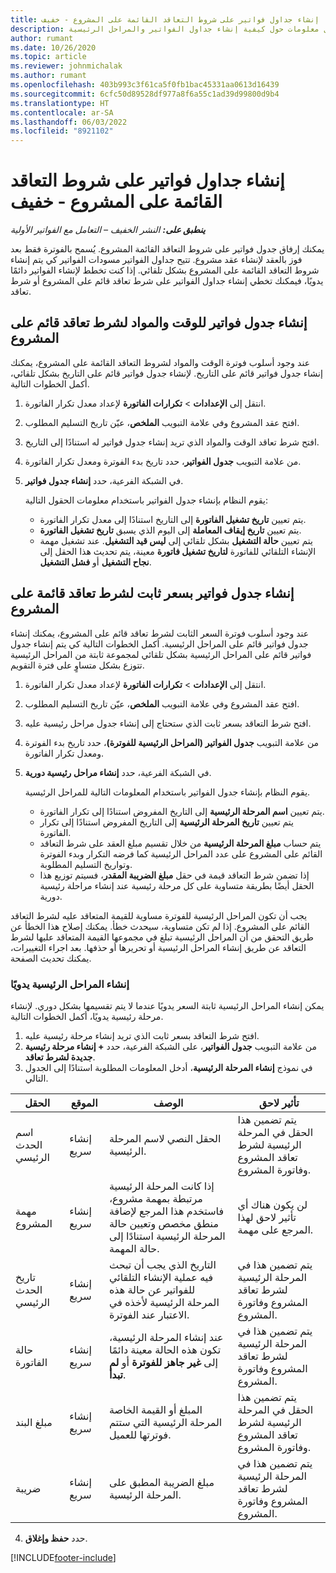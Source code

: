 ```yaml
---
title: إنشاء جداول فواتير على شروط التعاقد القائمة على المشروع - خفيف
description: يوفر هذا المقال معلومات حول كيفية إنشاء جداول الفواتير والمراحل الرئيسية.
author: rumant
ms.date: 10/26/2020
ms.topic: article
ms.reviewer: johnmichalak
ms.author: rumant
ms.openlocfilehash: 403b993c3f61ca5f0fb1bac45331aa0613d16439
ms.sourcegitcommit: 6cfc50d89528df977a8f6a55c1ad39d99800d9b4
ms.translationtype: HT
ms.contentlocale: ar-SA
ms.lasthandoff: 06/03/2022
ms.locfileid: "8921102"
---
```

# <a name="create-invoice-schedules-on-a-project-based-contract-line---lite"></a>إنشاء جداول فواتير على شروط التعاقد القائمة على المشروع - خفيف

_**ينطبق على:** النشر الخفيف – التعامل مع الفواتير الأولية_

يمكنك إرفاق جدول فواتير على شروط التعاقد القائمة المشروع. يُسمح بالفوترة فقط بعد فوز بالعقد لإنشاء عقد مشروع. تتيح جداول الفواتير مسودات الفواتير كي يتم إنشاء شروط التعاقد القائمة على المشروع بشكل تلقائي. إذا كنت تخطط لإنشاء الفواتير دائمًا يدويًا، فيمكنك تخطي إنشاء جداول الفواتير على شرط تعاقد قائم على المشروع أو شرط تعاقد.

## <a name="create-a-time-and-material-invoice-schedule-for-a-project-based-contract-line"></a>إنشاء جدول فواتير للوقت والمواد لشرط تعاقد قائم على المشروع

عند وجود أسلوب فوترة الوقت والمواد لشروط التعاقد القائمة على المشروع، يمكنك إنشاء جدول فواتير قائم على التاريخ. لإنشاء جدول فواتير قائم على التاريخ بشكل تلقائي، أكمل الخطوات التالية.

1. انتقل إلى **الإعدادات** > **تكرارات الفاتورة‬** لإعداد معدل تكرار الفاتورة.
2. افتح عقد المشروع وفي علامة التبويب **الملخص**، عيّن تاريخ التسليم المطلوب.
3. افتح شرط تعاقد الوقت والمواد الذي تريد إنشاء جدول فواتير له استنادًا إلى التاريخ. 
4. من علامة التبويب **جدول الفواتير**، حدد تاريخ بدء الفوترة ومعدل تكرار الفاتورة. 
5. في الشبكة الفرعية، حدد **إنشاء جدول فواتير**.

    يقوم النظام بإنشاء جدول الفواتير باستخدام معلومات الحقول التالية:

    - يتم تعيين **تاريخ تشغيل الفاتورة** إلى التاريخ استنادًا إلى معدل تكرار الفاتورة.
    - يتم تعيين **تاريخ إيقاف المعاملة** إلى اليوم الذي يسبق **تاريخ تشغيل الفاتورة**.
    - يتم تعيين **حالة التشغيل** بشكل تلقائي إلى **ليس قيد التشغيل**. عند تشغيل مهمة الإنشاء التلقائي للفاتورة **لتاريخ تشغيل فاتورة** معينة، يتم تحديث هذا الحقل إلى **نجاح التشغيل** أو **فشل التشغيل**.

## <a name="create-a-fixed-price-invoice-schedule-for-a-project-based-contract-line"></a>إنشاء جدول فواتير بسعر ثابت لشرط تعاقد قائمة على المشروع

عند وجود أسلوب فوترة السعر الثابت لشرط تعاقد قائم على المشروع، يمكنك إنشاء جدول فواتير قائم على المراحل الرئيسية. أكمل الخطوات التالية كي يتم إنشاء جدول فواتير قائم على المراحل الرئيسية بشكل تلقائي لمجموعة ثابتة من المراحل الرئيسية تتوزع بشكل متساوٍ على فترة التقويم.

1. انتقل إلى **الإعدادات** > **تكرارات الفاتورة‬** لإعداد معدل تكرار الفاتورة.
2. افتح عقد المشروع وفي علامة التبويب **الملخص**، عيّن تاريخ التسليم المطلوب.
3. افتح شرط التعاقد بسعر ثابت الذي ستحتاج إلى إنشاء جدول مراحل رئيسية عليه. 
4. من علامة التبويب **جدول الفواتير (المراحل الرئيسية للفوترة‬)**، حدد تاريخ بدء الفوترة ومعدل تكرار الفاتورة. 
5. في الشبكة الفرعية، حدد **إنشاء مراحل رئيسية دورية‬**.

    يقوم النظام بإنشاء جدول الفواتير باستخدام المعلومات التالية للمراحل الرئيسية.

    - يتم تعيين **اسم المرحلة الرئيسية** إلى التاريخ المفروض استنادًا إلى تكرار الفاتورة.
    - يتم تعيين **تاريخ المرحلة الرئيسية** إلى التاريخ المفروض استنادًا إلى تكرار الفاتورة.
    - يتم حساب **مبلغ المرحلة الرئيسية** من خلال تقسيم مبلغ العقد على شرط التعاقد القائم على المشروع على عدد المراحل الرئيسية كما فرضه التكرار وبدء الفوترة وتواريخ التسليم المطلوبة.
    - إذا تضمن شرط التعاقد قيمة في حقل **مبلغ الضريبة المقدر**، فسيتم توزيع هذا الحقل أيضًا بطريقة متساوية على كل مرحلة رئيسية عند إنشاء مراحلة رئيسية دورية.

يجب أن تكون المراحل الرئيسية للفوترة مساوية للقيمة المتعاقد عليه لشرط التعاقد القائم على المشروع. إذا لم تكن متساوية، سيحدث خطأ. يمكنك إصلاح هذا الخطأ عن طريق التحقق من أن المراحل الرئيسية تبلغ في مجموعها القيمة المتعاقد عليها لشرط التعاقد عن طريق إنشاء المراحل الرئيسية أو تحريرها أو حذفها. بعد اجراء التغييرات، يمكنك تحديث الصفحة.

### <a name="manually-create-milestones"></a>إنشاء المراحل الرئيسية يدويًا

يمكن إنشاء المراحل الرئيسية ثابتة السعر يدويًا عندما لا يتم تقسيمها بشكل دوري. لإنشاء مرحلة رئيسية يدويًا، أكمل الخطوات التالية.

1. افتح شرط التعاقد بسعر ثابت الذي تريد إنشاء مرحلة رئيسية عليه. 
2. من علامة التبويب **جدول الفواتير**، على الشبكة الفرعية، حدد **+ إنشاء مرحلة رئيسية جديدة لشرط تعاقد**.
3. في نموذج **إنشاء المرحلة الرئيسية**، أدخل المعلومات المطلوبة استنادًا إلى الجدول التالي. 

| الحقل | الموقع | ‏‏الوصف | تأثير لاحق |
| --- | --- | --- | --- |
| اسم الحدث الرئيسي | إنشاء سريع | الحقل النصي لاسم المرحلة الرئيسية. | يتم تضمين هذا الحقل في المرحلة الرئيسية لشرط تعاقد المشروع وفاتورة المشروع. |
| مهمة المشروع | إنشاء سريع | إذا كانت المرحلة الرئيسية مرتبطة بمهمة مشروع، فاستخدم هذا المرجع لإضافة منطق مخصص وتعيين حالة المرحلة الرئيسية استنادًا إلى حالة المهمة. | لن يكون هناك أي تأثير لاحق لهذا المرجع على مهمة. |
| تاريخ الحدث الرئيسي | إنشاء سريع | التاريخ الذي يجب أن تبحث فيه عملية الإنشاء التلقائي للفواتير عن حالة هذه المرحلة الرئيسية لأخذه في الاعتبار عند الفوترة. | يتم تضمين هذا في المرحلة الرئيسية لشرط تعاقد المشروع وفاتورة المشروع. |
| حالة الفاتورة | إنشاء سريع | عند إنشاء المرحلة الرئيسية، تكون هذه الحالة معينة دائمًا إلى **غير جاهز للفوترة** أو **لم تبدأ**. | يتم تضمين هذا في المرحلة الرئيسية لشرط تعاقد المشروع وفاتورة المشروع. |
| مبلغ البند | إنشاء سريع | المبلغ أو القيمة الخاصة المرحلة الرئيسية التي ستتم فوترتها للعميل. | يتم تضمين هذا الحقل في المرحلة الرئيسية لشرط تعاقد المشروع وفاتورة المشروع. |
| ضريبة | إنشاء سريع | مبلغ الضريبة المطبق على المرحلة الرئيسية. | يتم تضمين هذا في المرحلة الرئيسية لشرط تعاقد المشروع وفاتورة المشروع. |

4. حدد **حفظ وإغلاق**.


[!INCLUDE[footer-include](../../includes/footer-banner.md)]